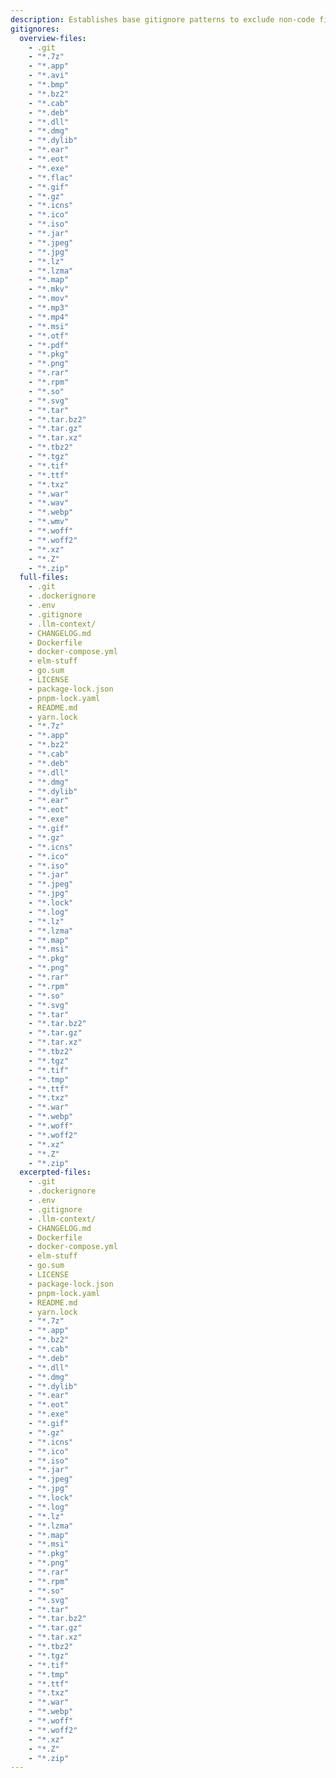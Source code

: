 ```yaml
---
description: Establishes base gitignore patterns to exclude non-code files (e.g., binaries, archives, logs) from overview, full, and outline selections. Use as a foundation for project-specific file filtering in context generation.
gitignores:
  overview-files:
    - .git
    - "*.7z"
    - "*.app"
    - "*.avi"
    - "*.bmp"
    - "*.bz2"
    - "*.cab"
    - "*.deb"
    - "*.dll"
    - "*.dmg"
    - "*.dylib"
    - "*.ear"
    - "*.eot"
    - "*.exe"
    - "*.flac"
    - "*.gif"
    - "*.gz"
    - "*.icns"
    - "*.ico"
    - "*.iso"
    - "*.jar"
    - "*.jpeg"
    - "*.jpg"
    - "*.lz"
    - "*.lzma"
    - "*.map"
    - "*.mkv"
    - "*.mov"
    - "*.mp3"
    - "*.mp4"
    - "*.msi"
    - "*.otf"
    - "*.pdf"
    - "*.pkg"
    - "*.png"
    - "*.rar"
    - "*.rpm"
    - "*.so"
    - "*.svg"
    - "*.tar"
    - "*.tar.bz2"
    - "*.tar.gz"
    - "*.tar.xz"
    - "*.tbz2"
    - "*.tgz"
    - "*.tif"
    - "*.ttf"
    - "*.txz"
    - "*.war"
    - "*.wav"
    - "*.webp"
    - "*.wmv"
    - "*.woff"
    - "*.woff2"
    - "*.xz"
    - "*.Z"
    - "*.zip"
  full-files:
    - .git
    - .dockerignore
    - .env
    - .gitignore
    - .llm-context/
    - CHANGELOG.md
    - Dockerfile
    - docker-compose.yml
    - elm-stuff
    - go.sum
    - LICENSE
    - package-lock.json
    - pnpm-lock.yaml
    - README.md
    - yarn.lock
    - "*.7z"
    - "*.app"
    - "*.bz2"
    - "*.cab"
    - "*.deb"
    - "*.dll"
    - "*.dmg"
    - "*.dylib"
    - "*.ear"
    - "*.eot"
    - "*.exe"
    - "*.gif"
    - "*.gz"
    - "*.icns"
    - "*.ico"
    - "*.iso"
    - "*.jar"
    - "*.jpeg"
    - "*.jpg"
    - "*.lock"
    - "*.log"
    - "*.lz"
    - "*.lzma"
    - "*.map"
    - "*.msi"
    - "*.pkg"
    - "*.png"
    - "*.rar"
    - "*.rpm"
    - "*.so"
    - "*.svg"
    - "*.tar"
    - "*.tar.bz2"
    - "*.tar.gz"
    - "*.tar.xz"
    - "*.tbz2"
    - "*.tgz"
    - "*.tif"
    - "*.tmp"
    - "*.ttf"
    - "*.txz"
    - "*.war"
    - "*.webp"
    - "*.woff"
    - "*.woff2"
    - "*.xz"
    - "*.Z"
    - "*.zip"
  excerpted-files:
    - .git
    - .dockerignore
    - .env
    - .gitignore
    - .llm-context/
    - CHANGELOG.md
    - Dockerfile
    - docker-compose.yml
    - elm-stuff
    - go.sum
    - LICENSE
    - package-lock.json
    - pnpm-lock.yaml
    - README.md
    - yarn.lock
    - "*.7z"
    - "*.app"
    - "*.bz2"
    - "*.cab"
    - "*.deb"
    - "*.dll"
    - "*.dmg"
    - "*.dylib"
    - "*.ear"
    - "*.eot"
    - "*.exe"
    - "*.gif"
    - "*.gz"
    - "*.icns"
    - "*.ico"
    - "*.iso"
    - "*.jar"
    - "*.jpeg"
    - "*.jpg"
    - "*.lock"
    - "*.log"
    - "*.lz"
    - "*.lzma"
    - "*.map"
    - "*.msi"
    - "*.pkg"
    - "*.png"
    - "*.rar"
    - "*.rpm"
    - "*.so"
    - "*.svg"
    - "*.tar"
    - "*.tar.bz2"
    - "*.tar.gz"
    - "*.tar.xz"
    - "*.tbz2"
    - "*.tgz"
    - "*.tif"
    - "*.tmp"
    - "*.ttf"
    - "*.txz"
    - "*.war"
    - "*.webp"
    - "*.woff"
    - "*.woff2"
    - "*.xz"
    - "*.Z"
    - "*.zip"
---
```

